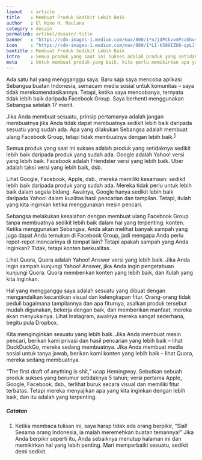 ```yaml
---
layout   : article
title    : Membuat Produk Sedikit Lebih Baik
author   : El Nino H. Maulana
category : desain
permalink: artikel/desain/:title
banner   : "https://cdn-images-1.medium.com/max/800/1*nJjdPCkvvmPza5hvvyiiCw.png"
icon     : "https://cdn-images-1.medium.com/max/800/1*LI-k589IZU8-qyLJfn9ccg.png"
bantitle : Membuat Produk Sedikit Lebih Baik
intro    : Semua produk yang saat ini sukses adalah produk yang setidaknya sedikit lebih baik daripada produk yang sudah ada. Seperti, Google adalah Yahoo! versi yang lebih baik.
meta     : Untuk membuat produk yang baik, kita perlu memikirkan apa yang diperlukan orang lain. Mereka tidak peduli bagaimana tampilannya dan apa fiturnya, asalkan produk tersebut mudah digunakan, bekerja dengan baik, dan memberikan manfaat, mereka akan menyukainya.
---
```


Ada satu hal yang mengganggu saya. Baru saja saya mencoba aplikasi Sebangsa buatan Indonesia, semacam media sosial untuk komunitas – saya tidak merekomendasikannya. Tetapi, ketika saya mencobanya, ternyata tidak lebih baik daripada Facebook Group. Saya berhenti menggunakan Sebangsa setelah 17 menit.

Jika Anda membuat sesuatu, prinsip pertamanya adalah jangan membuatnya jika Anda tidak dapat membuatnya sedikit lebih baik daripada sesuatu yang sudah ada. Apa yang dilakukan Sebangsa adalah membuat ulang Facebook Group, tetapi tidak membuatnya dengan lebih baik.<sup><a href="#fn:1" title="Catatan Nr.1">1</a></sup>

Semua produk yang saat ini sukses adalah produk yang setidaknya sedikit lebih baik daripada produk yang sudah ada. Google adalah Yahoo! versi yang lebih baik. Facebook adalah Friendster versi yang lebih baik. Uber adalah taksi versi yang lebih baik, dsb.

Lihat Google, Facebook, Apple, dsb., mereka memiliki kesamaan: sedikit lebih baik daripada produk yang sudah ada. Mereka tidak perlu untuk lebih baik dalam segala bidang. Awalnya, Google hanya sedikit lebih baik daripada Yahoo! dalam kualitas hasil pencarian dan tampilan. Tetapi, itulah yang kita inginkan ketika menggunakan mesin pencari.

Sebangsa melakukan kesalahan dengan membuat ulang Facebook Group tanpa membuatnya sedikit lebih baik dalam hal yang terpenting: konten. Ketika menggunakan Sebangsa, Anda akan melihat banyak sampah yang juga dapat Anda temukan di Facebook Group, jadi mengapa Anda perlu repot-repot mencarinya di tempat lain? Tetapi apakah sampah yang Anda inginkan? Tidak, tetapi konten berkualitas.

Lihat Quora, Quora adalah Yahoo! Answer versi yang lebih baik. Jika Anda ingin sampah kunjungi Yahoo! Answer, jika Anda ingin pengetahuan kunjungi Quora. Quora memberikan konten yang lebih baik, dan itulah yang kita inginkan.

Hal yang mengganggu saya adalah sesuatu yang dibuat dengan mengandalkan kecantikan visual dan kelengkapan fitur. Orang-orang tidak peduli bagaimana tampilannya dan apa fiturnya, asalkan produk tersebut mudah digunakan, bekerja dengan baik, dan memberikan manfaat, mereka akan menyukainya. Lihat Instagram, awalnya mereka sangat sederhana, begitu pula Dropbox.

Kita menginginkan sesuatu yang lebih baik. Jika Anda membuat mesin pencari, berikan kami privasi dan hasil pencarian yang lebih baik – lihat DuckDuckGo, mereka sedang membuatnya. Jika Anda membuat media sosial untuk tanya jawab, berikan kami konten yang lebih baik – lihat Quora, mereka sedang membuatnya.

<p class="hanging-quote">&ldquo;The first draft of anything is shit,&rdquo; ucap Hemingway. Sebutkan sebuah produk sukses yang berumur setidaknya 5 tahun; versi pertama Apple, Google, Facebook, dsb., terlihat buruk secara visual dan memiliki fitur terbatas. Tetapi mereka menyajikan apa yang kita inginkan dengan lebih baik, dan itu adalah yang terpenting.</p>

##### Catatan

<ol>
    <li id="fn:1">
        Ketika membaca tulisan ini, saya harap tidak ada orang berpikir, &ldquo;Sial! Sesama orang Indonesia, ia malah meremehkan buatan temannya!&rdquo; Jika Anda berpikir seperti itu, Anda sebaiknya menutup halaman ini dan memikirkan hal yang lebih penting. Mari memperbaiki sesuatu, sedikit demi sedikit.
    </li>
</ol>
